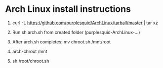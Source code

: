 # Arch Linux install instructions

1) curl -L https://github.com/purplesquid/ArchLinux/tarball/master | tar xz

2) Run sh arch.sh from created folder (purplesquid-ArchLinux-...)

3) After arch.sh completes: mv chroot.sh /mnt/root

4) arch-chroot /mnt 

5) sh /root/chroot.sh
